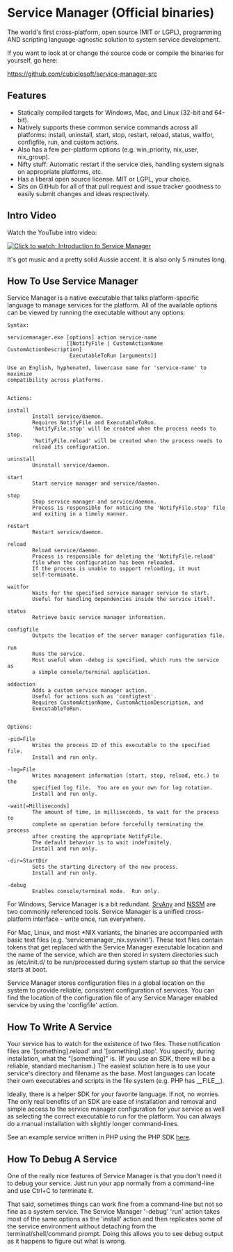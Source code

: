 Service Manager (Official binaries)
===================================

The world's first cross-platform, open source (MIT or LGPL), programming AND scripting language-agnostic solution to system service development.

If you want to look at or change the source code or compile the binaries for yourself, go here:

https://github.com/cubiclesoft/service-manager-src

Features
--------

* Statically compiled targets for Windows, Mac, and Linux (32-bit and 64-bit).
* Natively supports these common service commands across all platforms:  install, uninstall, start, stop, restart, reload, status, waitfor, configfile, run, and custom actions.
* Also has a few per-platform options (e.g. win_priority, nix_user, nix_group).
* Nifty stuff:  Automatic restart if the service dies, handling system signals on appropriate platforms, etc.
* Has a liberal open source license.  MIT or LGPL, your choice.
* Sits on GitHub for all of that pull request and issue tracker goodness to easily submit changes and ideas respectively.

Intro Video
-----------

Watch the YouTube intro video:

[![Click to watch:  Introduction to Service Manager](https://img.youtube.com/vi/HobVSLiTDEI/0.jpg)](https://www.youtube.com/watch?v=HobVSLiTDEI "Click to watch:  Introduction to Service Manager")

It's got music and a pretty solid Aussie accent.  It is also only 5 minutes long.

How To Use Service Manager
--------------------------

Service Manager is a native executable that talks platform-specific language to manage services for the platform.  All of the available options can be viewed by running the executable without any options:

````
Syntax:

servicemanager.exe [options] action service-name
                   [[NotifyFile | CustomActionName CustomActionDescription]
                    ExecutableToRun [arguments]]

Use an English, hyphenated, lowercase name for 'service-name' to maximize
compatibility across platforms.


Actions:

install
        Install service/daemon.
        Requires NotifyFile and ExecutableToRun.
        'NotifyFile.stop' will be created when the process needs to stop.
        'NotifyFile.reload' will be created when the process needs to
        reload its configuration.

uninstall
        Uninstall service/daemon.

start
        Start service manager and service/daemon.

stop
        Stop service manager and service/daemon.
        Process is responsible for noticing the 'NotifyFile.stop' file
        and exiting in a timely manner.

restart
        Restart service/daemon.

reload
        Reload service/daemon.
        Process is responsible for deleting the 'NotifyFile.reload'
        file when the configuration has been reloaded.
        If the process is unable to support reloading, it must
        self-terminate.

waitfor
        Waits for the specified service manager service to start.
        Useful for handling dependencies inside the service itself.

status
        Retrieve basic service manager information.

configfile
        Outputs the location of the server manager configuration file.

run
        Runs the service.
        Most useful when -debug is specified, which runs the service as
        a simple console/terminal application.

addaction
        Adds a custom service manager action.
        Useful for actions such as 'configtest'.
        Requires CustomActionName, CustomActionDescription, and
        ExecutableToRun.


Options:

-pid=File
        Writes the process ID of this executable to the specified file.
        Install and run only.

-log=File
        Writes management information (start, stop, reload, etc.) to the
        specified log file.  You are on your own for log rotation.
        Install and run only.

-wait[=Milliseconds]
        The amount of time, in milliseconds, to wait for the process to
        complete an operation before forcefully terminating the process
        after creating the appropriate NotifyFile.
        The default behavior is to wait indefinitely.
        Install and run only.

-dir=StartDir
        Sets the starting directory of the new process.
        Install and run only.

-debug
        Enables console/terminal mode.  Run only.
````

For Windows, Service Manager is a bit redundant.  [SrvAny](https://support.microsoft.com/en-us/kb/137890) and [NSSM](https://nssm.cc/) are two commonly referenced tools.  Service Manager is a unified cross-platform interface - write once, run everywhere.

For Mac, Linux, and most *NIX variants, the binaries are accompanied with basic text files (e.g. 'servicemanager_nix.sysvinit').  These text files contain tokens that get replaced with the Service Manager executable location and the name of the service, which are then stored in system directories such as /etc/init.d/ to be run/processed during system startup so that the service starts at boot.

Service Manager stores configuration files in a global location on the system to provide reliable, consistent configuration of services.  You can find the location of the configuration file of any Service Manager enabled service by using the 'configfile' action.

How To Write A Service
----------------------

Your service has to watch for the existence of two files.  These notification files are '\[something\].reload' and '\[something\].stop'.  You specify, during installation, what the "\[something\]" is.  (If you use an SDK, there will be a reliable, standard mechanism.)  The easiest solution here is to use your service's directory and filename as the base.  Most languages can locate their own executables and scripts in the file system (e.g. PHP has \_\_FILE\_\_).

Ideally, there is a helper SDK for your favorite language.  If not, no worries.  The only real benefits of an SDK are ease of installation and removal and simple access to the service manager configuration for your service as well as selecting the correct executable to run for the platform.  You can always do a manual installation with slightly longer command-lines.

See an example service written in PHP using the PHP SDK [here](https://github.com/cubiclesoft/service-manager-src/blob/master/test_service.php).

How To Debug A Service
----------------------

One of the really nice features of Service Manager is that you don't need it to debug your service.  Just run your app normally from a command-line and use Ctrl+C to terminate it.

That said, sometimes things can work fine from a command-line but not so fine as a system service.  The Service Manager '-debug' 'run' action takes most of the same options as the 'install' action and then replicates some of the service environment without detaching from the terminal/shell/command prompt.  Doing this allows you to see debug output as it happens to figure out what is wrong.
